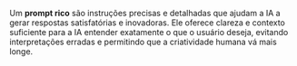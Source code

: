 Um **prompt rico** são instruções precisas e detalhadas que ajudam a IA a gerar respostas satisfatórias e inovadoras. Ele oferece clareza e contexto suficiente para a IA entender exatamente o que o usuário deseja, evitando interpretações erradas e permitindo que a criatividade humana vá mais longe.





